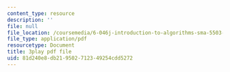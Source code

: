 ```yaml
---
content_type: resource
description: ''
file: null
file_location: /coursemedia/6-046j-introduction-to-algorithms-sma-5503-fall-2005/81d240e8db219502712349254cdd5272_whjt_N9uYFI.pdf
file_type: application/pdf
resourcetype: Document
title: 3play pdf file
uid: 81d240e8-db21-9502-7123-49254cdd5272
---
```

